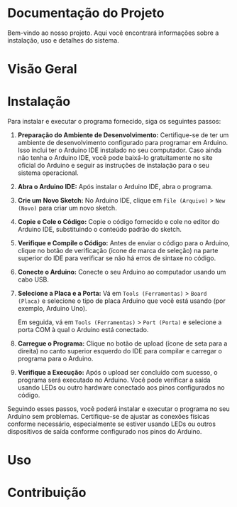 # Documentação do Projeto

Bem-vindo ao nosso projeto. Aqui você encontrará informações sobre a instalação, uso e detalhes do sistema.

# Visão Geral



# Instalação

Para instalar e executar o programa fornecido, siga os seguintes passos:

1. **Preparação do Ambiente de Desenvolvimento:**
   Certifique-se de ter um ambiente de desenvolvimento configurado para programar em Arduino. Isso inclui ter o Arduino IDE instalado no seu computador. Caso ainda não tenha o Arduino IDE, você pode baixá-lo gratuitamente no site oficial do Arduino e seguir as instruções de instalação para o seu sistema operacional.

2. **Abra o Arduino IDE:**
   Após instalar o Arduino IDE, abra o programa.

3. **Crie um Novo Sketch:**
   No Arduino IDE, clique em `File (Arquivo)` > `New (Novo)` para criar um novo sketch.

4. **Copie e Cole o Código:**
   Copie o código fornecido e cole no editor do Arduino IDE, substituindo o conteúdo padrão do sketch.

5. **Verifique e Compile o Código:**
   Antes de enviar o código para o Arduino, clique no botão de verificação (ícone de marca de seleção) na parte superior do IDE para verificar se não há erros de sintaxe no código.

6. **Conecte o Arduino:**
   Conecte o seu Arduino ao computador usando um cabo USB.

7. **Selecione a Placa e a Porta:**
   Vá em `Tools (Ferramentas)` > `Board (Placa)` e selecione o tipo de placa Arduino que você está usando (por exemplo, Arduino Uno).

   Em seguida, vá em `Tools (Ferramentas)` > `Port (Porta)` e selecione a porta COM à qual o Arduino está conectado.

8. **Carregue o Programa:**
   Clique no botão de upload (ícone de seta para a direita) no canto superior esquerdo do IDE para compilar e carregar o programa para o Arduino.

9. **Verifique a Execução:**
   Após o upload ser concluído com sucesso, o programa será executado no Arduino. Você pode verificar a saída usando LEDs ou outro hardware conectado aos pinos configurados no código.

Seguindo esses passos, você poderá instalar e executar o programa no seu Arduino sem problemas. Certifique-se de ajustar as conexões físicas conforme necessário, especialmente se estiver usando LEDs ou outros dispositivos de saída conforme configurado nos pinos do Arduino.

# Uso


# Contribuição
   


